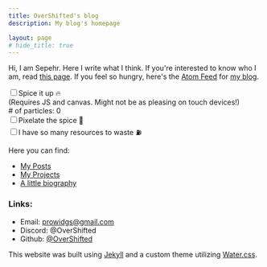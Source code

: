 ```yaml
---
title: OverShifted's blog
description: My blog's homepage

layout: page
# hide_title: true
---
```


Hi, I am Sepehr. Here I write what I think. If you're interested to know who I am, read [this page](/about). If you feel so hungry, here's the [Atom Feed](/feed.xml) for [my blog](/posts).

<div>
    <label style="margin-bottom: 0"><input type="checkbox" id="backfire-toggle"/>Spice it up 🔥</label>
    <br>
    <span class="muted">(Requires JS and canvas. Might not be as pleasing on touch devices!)</span>
    <br>
    <div id="spice-settings" class="hidden">
        <span class="muted"># of particles: <span id="spice-particle-count">0</span></span>
        <br>
        <label style="margin-top: 0.6em"><input type="checkbox" id="backfire-pixelate-toggle"/>Pixelate the spice 👾</label>
        <br>
        <label><input type="checkbox" id="backfire-massive-toggle"/>I have so many resources to waste ⛽</label>
    </div>
</div>
<!-- <input type = "range" min="0" max="150" value="120" step="1" id="backfire-max-particle-count"/> -->

Here you can find:
- [My Posts](/posts)
- [My Projects](/projects)
- [A little biography](/about)
<!-- - [My neighbours](/neighbours) -->

### Links:
- Email: [prowidgs@gmail.com](mailto:prowidgs@gmail.com)
- Discord: @OverShifted
- Github: [@OverShifted](https://github.com/OverShifted)

<canvas id="backfire-canvas"></canvas>
<script src="/assets/js/backfire.js"></script>

This website was built using [Jekyll](https://jekyllrb.com/) and a custom theme utilizing [Water.css](https://watercss.kognise.dev/).
